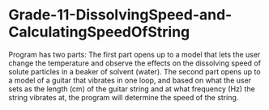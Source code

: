 # Grade-11-DissolvingSpeed-and-CalculatingSpeedOfString
Program has two parts:
    The first part opens up to a model that lets the user change the temperature and observe the effects
on the dissolving speed of solute particles in a beaker of solvent (water).
    The second part opens up to a model of a guitar that vibrates in one loop, and based on what the user
sets as the length (cm) of the guitar string and at what frequency (Hz) the string vibrates at, the program
will determine the speed of the string.
